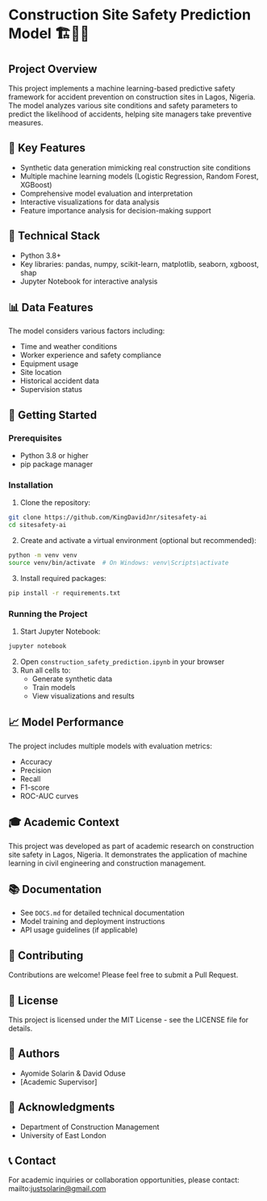 # Construction Site Safety Prediction Model 🏗️👷‍♂️

## Project Overview
This project implements a machine learning-based predictive safety framework for accident prevention on construction sites in Lagos, Nigeria. The model analyzes various site conditions and safety parameters to predict the likelihood of accidents, helping site managers take preventive measures.

## 🎯 Key Features
- Synthetic data generation mimicking real construction site conditions
- Multiple machine learning models (Logistic Regression, Random Forest, XGBoost)
- Comprehensive model evaluation and interpretation
- Interactive visualizations for data analysis
- Feature importance analysis for decision-making support

## 🔧 Technical Stack
- Python 3.8+
- Key libraries: pandas, numpy, scikit-learn, matplotlib, seaborn, xgboost, shap
- Jupyter Notebook for interactive analysis

## 📊 Data Features
The model considers various factors including:
- Time and weather conditions
- Worker experience and safety compliance
- Equipment usage
- Site location
- Historical accident data
- Supervision status

## 🚀 Getting Started

### Prerequisites
- Python 3.8 or higher
- pip package manager

### Installation
1. Clone the repository:
```bash
git clone https://github.com/KingDavidJnr/sitesafety-ai
cd sitesafety-ai
```

2. Create and activate a virtual environment (optional but recommended):
```bash
python -m venv venv
source venv/bin/activate  # On Windows: venv\Scripts\activate
```

3. Install required packages:
```bash
pip install -r requirements.txt
```

### Running the Project
1. Start Jupyter Notebook:
```bash
jupyter notebook
```

2. Open `construction_safety_prediction.ipynb` in your browser
3. Run all cells to:
   - Generate synthetic data
   - Train models
   - View visualizations and results

## 📈 Model Performance
The project includes multiple models with evaluation metrics:
- Accuracy
- Precision
- Recall
- F1-score
- ROC-AUC curves

## 🎓 Academic Context
This project was developed as part of academic research on construction site safety in Lagos, Nigeria. It demonstrates the application of machine learning in civil engineering and construction management.

## 📚 Documentation
- See `DOCS.md` for detailed technical documentation
- Model training and deployment instructions
- API usage guidelines (if applicable)

## 🤝 Contributing
Contributions are welcome! Please feel free to submit a Pull Request.

## 📝 License
This project is licensed under the MIT License - see the LICENSE file for details.

## 👥 Authors
- Ayomide Solarin & David Oduse
- [Academic Supervisor]

## 🙏 Acknowledgments
- Department of Construction Management
- University of East London

## 📞 Contact
For academic inquiries or collaboration opportunities, please contact:
mailto:justsolarin@gmail.com
